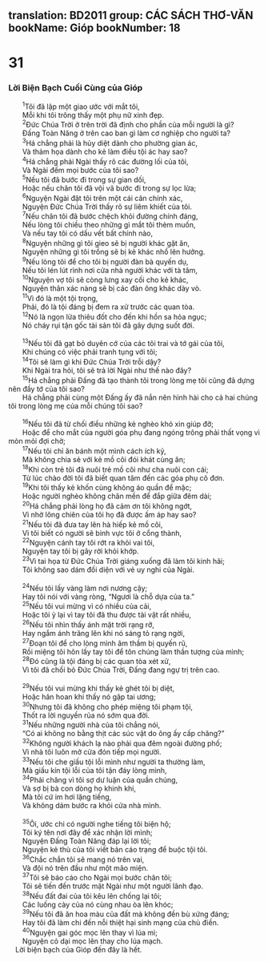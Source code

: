 translation: BD2011
group: CÁC SÁCH THƠ-VĂN
bookName: Gióp 
bookNumber: 18
-------

<div class="title"><h1>31</h1><h3>Lời Biện Bạch Cuối Cùng của Gióp</h3></div>
<span class="verse giop_31_1">  <sup>1</sup>Tôi đã lập một giao ước với mắt tôi,<br/>  Mỗi khi tôi trông thấy một phụ nữ xinh đẹp.<br/></span>
<span class="verse giop_31_2">  <sup>2</sup>Ðức Chúa Trời ở trên trời đã định cho phần của mỗi người là gì?<br/>  Ðấng Toàn Năng ở trên cao ban gì làm cơ nghiệp cho người ta?<br/></span>
<span class="verse giop_31_3">  <sup>3</sup>Há chẳng phải là hủy diệt dành cho phường gian ác,<br/>  Và thảm họa dành cho kẻ làm điều tội ác hay sao?<br/></span>
<span class="verse giop_31_4">  <sup>4</sup>Há chẳng phải Ngài thấy rõ các đường lối của tôi,<br/>  Và Ngài đếm mọi bước của tôi sao?<br/></span>
<span class="verse giop_31_5">  <sup>5</sup>Nếu tôi đã bước đi trong sự gian dối,<br/>  Hoặc nếu chân tôi đã vội vã bước đi trong sự lọc lừa;<br/></span>
<span class="verse giop_31_6">  <sup>6</sup>Nguyện Ngài đặt tôi trên một cái cân chính xác,<br/>  Nguyện Ðức Chúa Trời thấy rõ sự liêm khiết của tôi.<br/></span>
<span class="verse giop_31_7">  <sup>7</sup>Nếu chân tôi đã bước chệch khỏi đường chính đáng,<br/>  Nếu lòng tôi chiều theo những gì mắt tôi thèm muốn,<br/>  Và nếu tay tôi có dấu vết bất chính nào,<br/></span>
<span class="verse giop_31_8">  <sup>8</sup>Nguyện những gì tôi gieo sẽ bị người khác gặt ăn,<br/>  Nguyện những gì tôi trồng sẽ bị kẻ khác nhổ lên hưởng.<br/></span>
<span class="verse giop_31_9">  <sup>9</sup>Nếu lòng tôi để cho tôi bị người đàn bà quyến dụ,<br/>  Nếu tôi lén lút rình nơi cửa nhà người khác với tà tâm,<br/></span>
<span class="verse giop_31_10">  <sup>10</sup>Nguyện vợ tôi sẽ còng lưng xay cối cho kẻ khác,<br/>  Nguyện thân xác nàng sẽ bị các đàn ông khác dày vò.<br/></span>
<span class="verse giop_31_11">  <sup>11</sup>Vì đó là một tội trọng,<br/>  Phải, đó là tội đáng bị đem ra xử trước các quan tòa.<br/></span>
<span class="verse giop_31_12">  <sup>12</sup>Nó là ngọn lửa thiêu đốt cho đến khi hồn sa hỏa ngục;<br/>  Nó cháy rụi tận gốc tài sản tôi đã gây dựng suốt đời.<br/><br/></span>
<span class="verse giop_31_13">  <sup>13</sup>Nếu tôi đã gạt bỏ duyên cớ của các tôi trai và tớ gái của tôi,<br/>  Khi chúng có việc phải tranh tụng với tôi;<br/></span>
<span class="verse giop_31_14">  <sup>14</sup>Tôi sẽ làm gì khi Ðức Chúa Trời trỗi dậy?<br/>  Khi Ngài tra hỏi, tôi sẽ trả lời Ngài như thế nào đây?<br/></span>
<span class="verse giop_31_15">  <sup>15</sup>Há chẳng phải Ðấng đã tạo thành tôi trong lòng mẹ tôi cũng đã dựng nên đầy tớ của tôi sao?<br/>  Há chẳng phải cùng một Ðấng ấy đã nắn nên hình hài cho cả hai chúng tôi trong lòng mẹ của mỗi chúng tôi sao?<br/><br/></span>
<span class="verse giop_31_16">  <sup>16</sup>Nếu tôi đã từ chối điều những kẻ nghèo khó xin giúp đỡ;<br/>  Hoặc để cho mắt của người góa phụ đang ngóng trông phải thất vọng vì mòn mỏi đợi chờ;<br/></span>
<span class="verse giop_31_17">  <sup>17</sup>Nếu tôi chỉ ăn bánh một mình cách ích kỷ,<br/>  Mà không chia sẻ với kẻ mồ côi đói khát cùng ăn;<br/></span>
<span class="verse giop_31_18">  <sup>18</sup>Khi còn trẻ tôi đã nuôi trẻ mồ côi như cha nuôi con cái;<br/>  Từ lúc chào đời tôi đã biết quan tâm đến các góa phụ cô đơn.<br/></span>
<span class="verse giop_31_19">  <sup>19</sup>Khi tôi thấy kẻ khốn cùng không áo quần để mặc;<br/>  Hoặc người nghèo không chăn mền để đắp giữa đêm dài;<br/></span>
<span class="verse giop_31_20">  <sup>20</sup>Há chẳng phải lòng họ đã cảm ơn tôi không ngớt,<br/>  Vì nhờ lông chiên của tôi họ đã được ấm áp hay sao?<br/></span>
<span class="verse giop_31_21">  <sup>21</sup>Nếu tôi đã đưa tay lên hà hiếp kẻ mồ côi,<br/>  Vì tôi biết có người sẽ binh vực tôi ở cổng thành,<br/></span>
<span class="verse giop_31_22">  <sup>22</sup>Nguyện cánh tay tôi rớt ra khỏi vai tôi,<br/>  Nguyện tay tôi bị gãy rời khỏi khớp.<br/></span>
<span class="verse giop_31_23">  <sup>23</sup>Vì tai họa từ Ðức Chúa Trời giáng xuống đã làm tôi kinh hãi;<br/>  Tôi không sao dám đối diện với vẻ uy nghi của Ngài.<br/><br/></span>
<span class="verse giop_31_24">  <sup>24</sup>Nếu tôi lấy vàng làm nơi nương cậy;<br/>  Hay tôi nói với vàng ròng, “Ngươi là chỗ dựa của ta.”<br/></span>
<span class="verse giop_31_25">  <sup>25</sup>Nếu tôi vui mừng vì có nhiều của cải,<br/>  Hoặc tôi ỷ lại vì tay tôi đã thu được tài vật rất nhiều,<br/></span>
<span class="verse giop_31_26">  <sup>26</sup>Nếu tôi nhìn thấy ánh mặt trời rạng rỡ,<br/>  Hay ngắm ánh trăng lên khi nó sáng tỏ rạng ngời,<br/></span>
<span class="verse giop_31_27">  <sup>27</sup>Đoạn tôi để cho lòng mình âm thầm bị quyến rũ,<br/>  Rồi miệng tôi hôn lấy tay tôi để tôn chúng làm thần tượng của mình;<br/></span>
<span class="verse giop_31_28">  <sup>28</sup>Ðó cũng là tội đáng bị các quan tòa xét xử,<br/>  Vì tôi đã chối bỏ Ðức Chúa Trời, Ðấng đang ngự trị trên cao.<br/><br/></span>
<span class="verse giop_31_29">  <sup>29</sup>Nếu tôi vui mừng khi thấy kẻ ghét tôi bị diệt,<br/>  Hoặc hân hoan khi thấy nó gặp tai ương;<br/></span>
<span class="verse giop_31_30">  <sup>30</sup>Nhưng tôi đã không cho phép miệng tôi phạm tội,<br/>  Thốt ra lời nguyền rủa nó sớm qua đời.<br/></span>
<span class="verse giop_31_31">  <sup>31</sup>Nếu những người nhà của tôi chẳng nói,<br/>  “Có ai không no bằng thịt các súc vật do ông ấy cấp chăng?”<br/></span>
<span class="verse giop_31_32">  <sup>32</sup>Không người khách lạ nào phải qua đêm ngoài đường phố;<br/>  Vì nhà tôi luôn mở cửa đón tiếp mọi người.<br/></span>
<span class="verse giop_31_33">  <sup>33</sup>Nếu tôi che giấu tội lỗi mình như người ta thường làm,<br/>  Mà giấu kín tội lỗi của tôi tận đáy lòng mình,<br/></span>
<span class="verse giop_31_34">  <sup>34</sup>Phải chăng vì tôi sợ dư luận của quần chúng,<br/>  Và sợ bị bà con dòng họ khinh khi,<br/>  Mà tôi cứ im hơi lặng tiếng,<br/>  Và không dám bước ra khỏi cửa nhà mình.<br/><br/></span>
<span class="verse giop_31_35">  <sup>35</sup>Ôi, ước chi có người nghe tiếng tôi biện hộ;<br/>  Tôi ký tên nơi đây để xác nhận lời mình;<br/>  Nguyện Ðấng Toàn Năng đáp lại lời tôi;<br/>  Nguyện kẻ thù của tôi viết bản cáo trạng để buộc tội tôi.<br/></span>
<span class="verse giop_31_36">  <sup>36</sup>Chắc chắn tôi sẽ mang nó trên vai,<br/>  Và đội nó trên đầu như một mão miện.<br/></span>
<span class="verse giop_31_37">  <sup>37</sup>Tôi sẽ báo cáo cho Ngài mọi bước chân tôi;<br/>  Tôi sẽ tiến đến trước mặt Ngài như một người lãnh đạo.<br/></span>
<span class="verse giop_31_38">  <sup>38</sup>Nếu đất đai của tôi kêu lên chống lại tôi;<br/>  Các luống cày của nó cùng nhau òa lên khóc;<br/></span>
<span class="verse giop_31_39">  <sup>39</sup>Nếu tôi đã ăn hoa màu của đất mà không đền bù xứng đáng;<br/>  Hay tôi đã làm chi đến nỗi thiệt hại sinh mạng của chủ điền.<br/></span>
<span class="verse giop_31_40">  <sup>40</sup>Nguyện gai góc mọc lên thay vì lúa mì;<br/>  Nguyện cỏ dại mọc lên thay cho lúa mạch.<br/> Lời biện bạch của Gióp đến đây là hết.<br/></span>
